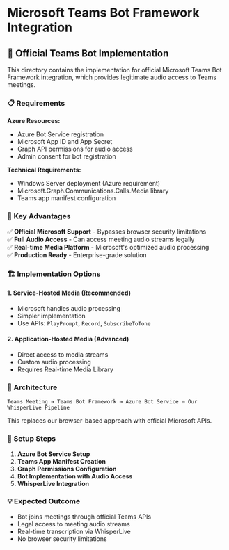 # Microsoft Teams Bot Framework Integration

## 🎯 Official Teams Bot Implementation

This directory contains the implementation for official Microsoft Teams Bot Framework integration, which provides legitimate audio access to Teams meetings.

### 📋 Requirements

**Azure Resources:**
- Azure Bot Service registration
- Microsoft App ID and App Secret
- Graph API permissions for audio access
- Admin consent for bot registration

**Technical Requirements:**
- Windows Server deployment (Azure requirement)
- Microsoft.Graph.Communications.Calls.Media library
- Teams app manifest configuration

### 🔑 Key Advantages

✅ **Official Microsoft Support** - Bypasses browser security limitations  
✅ **Full Audio Access** - Can access meeting audio streams legally  
✅ **Real-time Media Platform** - Microsoft's optimized audio processing  
✅ **Production Ready** - Enterprise-grade solution  

### 🏗️ Implementation Options

#### 1. Service-Hosted Media (Recommended)
- Microsoft handles audio processing
- Simpler implementation
- Use APIs: `PlayPrompt`, `Record`, `SubscribeToTone`

#### 2. Application-Hosted Media (Advanced)
- Direct access to media streams
- Custom audio processing
- Requires Real-time Media Library

### 🔧 Architecture

```
Teams Meeting → Teams Bot Framework → Azure Bot Service → Our WhisperLive Pipeline
```

This replaces our browser-based approach with official Microsoft APIs.

### 📝 Setup Steps

1. **Azure Bot Service Setup**
2. **Teams App Manifest Creation**  
3. **Graph Permissions Configuration**
4. **Bot Implementation with Audio Access**
5. **WhisperLive Integration**

### 💡 Expected Outcome

- Bot joins meetings through official Teams APIs
- Legal access to meeting audio streams
- Real-time transcription via WhisperLive
- No browser security limitations